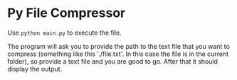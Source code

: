 # Py File Compressor

Use ```python main.py``` to execute the file. 

The program will ask you to provide the path to the text file that you want to compress (something like this './file.txt'. In this case the file is in the current folder), so provide a text file and you are good to go. After that it should display the output.